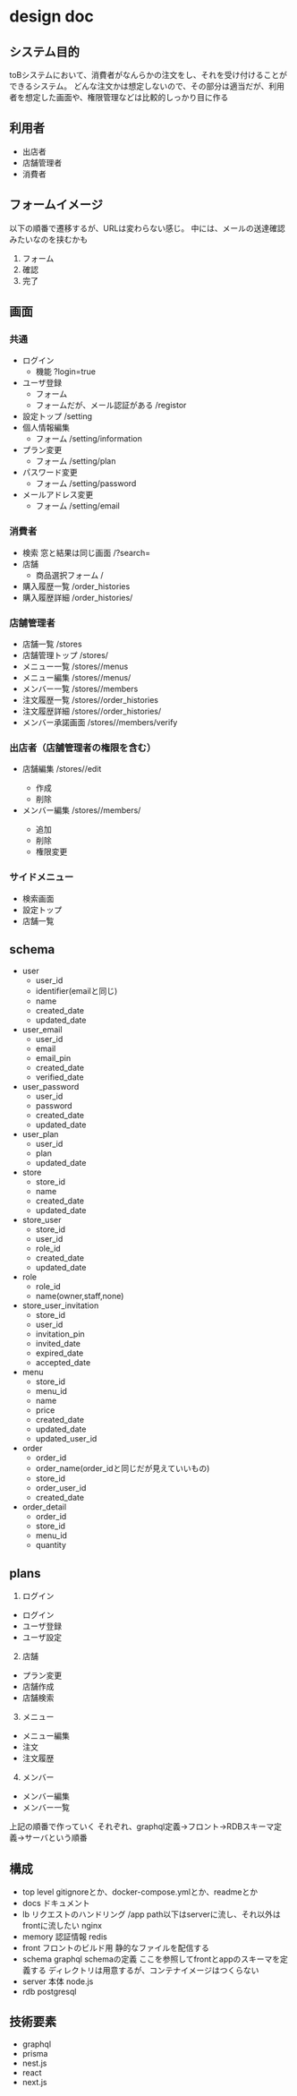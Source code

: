 
# design doc

## システム目的
toBシステムにおいて、消費者がなんらかの注文をし、それを受け付けることができるシステム。
どんな注文かは想定しないので、その部分は適当だが、利用者を想定した画面や、権限管理などは比較的しっかり目に作る

## 利用者
- 出店者
- 店舗管理者
- 消費者

## フォームイメージ
以下の順番で遷移するが、URLは変わらない感じ。
中には、メールの送達確認みたいなのを挟むかも

1. フォーム
2. 確認
3. 完了

## 画面
### 共通
- ログイン
  - 機能
  ?login=true
- ユーザ登録
  - フォーム
  - フォームだが、メール認証がある
  /registor
- 設定トップ
  /setting
- 個人情報編集
  - フォーム
  /setting/information
- プラン変更
  - フォーム
  /setting/plan
- パスワード変更
  - フォーム
  /setting/password
- メールアドレス変更
  - フォーム
  /setting/email

### 消費者
- 検索
  窓と結果は同じ画面
  /?search=<word>
- 店舗
  - 商品選択フォーム
  /<store-name>
- 購入履歴一覧
  /order_histories
- 購入履歴詳細
  /order_histories/<order-id>

### 店舗管理者
- 店舗一覧
  /stores
- 店舗管理トップ
  /stores/<store-name>
- メニュー一覧
  /stores/<store-name>/menus
- メニュー編集
  /stores/<store-name>/menus/<menu-name>
- メンバー一覧
  /stores/<store-name>/members
- 注文履歴一覧
  /stores/<store-name>/order_histories
- 注文履歴詳細
  /stores/<store-name>/order_histories/<order-id>
- メンバー承諾画面
  /stores/<store-name>/members/verify

### 出店者（店舗管理者の権限を含む）
- 店舗編集
  /stores/<store-name>/edit
  - 作成
  - 削除
- メンバー編集
  /stores/<store-name>/members/<user-identifier>
  - 追加
  - 削除
  - 権限変更

### サイドメニュー
- 検索画面
- 設定トップ
- 店舗一覧

## schema

- user
  - user_id
  - identifier(emailと同じ)
  - name
  - created_date
  - updated_date
- user_email
  - user_id
  - email
  - email_pin
  - created_date
  - verified_date
- user_password
  - user_id
  - password
  - created_date
  - updated_date
- user_plan
  - user_id
  - plan
  - updated_date
- store
  - store_id
  - name
  - created_date
  - updated_date
- store_user
  - store_id
  - user_id
  - role_id
  - created_date
  - updated_date
- role
  - role_id
  - name(owner,staff,none)
- store_user_invitation
  - store_id
  - user_id
  - invitation_pin
  - invited_date
  - expired_date
  - accepted_date
- menu
  - store_id
  - menu_id
  - name
  - price
  - created_date
  - updated_date
  - updated_user_id
- order
  - order_id
  - order_name(order_idと同じだが見えていいもの)
  - store_id
  - order_user_id
  - created_date
- order_detail
  - order_id
  - store_id
  - menu_id
  - quantity

## plans
1. ログイン
  - ログイン
  - ユーザ登録
  - ユーザ設定
2. 店舗
  - プラン変更
  - 店舗作成
  - 店舗検索
3. メニュー
  - メニュー編集
  - 注文
  - 注文履歴
4. メンバー
  - メンバー編集
  - メンバー一覧

上記の順番で作っていく
それぞれ、graphql定義->フロント->RDBスキーマ定義->サーバという順番

## 構成
- top level
  gitignoreとか、docker-compose.ymlとか、readmeとか
- docs
  ドキュメント
- lb
  リクエストのハンドリング
  /app path以下はserverに流し、それ以外はfrontに流したい
  nginx
- memory
  認証情報
  redis
- front
  フロントのビルド用
  静的なファイルを配信する
- schema
  graphql schemaの定義
  ここを参照してfrontとappのスキーマを定義する
  ディレクトリは用意するが、コンテナイメージはつくらない
- server
  本体
  node.js
- rdb
  postgresql

## 技術要素
- graphql
- prisma
- nest.js
- react
- next.js

